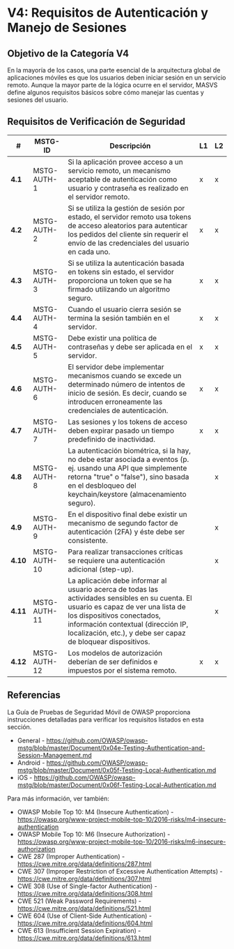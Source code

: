 # V4: Requisitos de Autenticación y Manejo de Sesiones

## Objetivo de la Categoría V4

En la mayoría de los casos, una parte esencial de la arquitectura global de aplicaciones móviles es que los usuarios deben iniciar sesión en un servicio remoto. Aunque la mayor parte de la lógica ocurre en el servidor, MASVS define algunos requisitos básicos sobre cómo manejar las cuentas y sesiones del usuario.

## Requisitos de Verificación de Seguridad

| # | MSTG-ID | Descripción | L1 | L2 |
| -- | ---------- | ---------------------- | - | - |
| **4.1** | MSTG-AUTH-1 | Si la aplicación provee acceso a un servicio remoto, un mecanismo aceptable de autenticación como usuario y contraseña es realizado en el servidor remoto. | x | x |
| **4.2** | MSTG-AUTH-2 | Si se utiliza la gestión de sesión por estado, el servidor remoto usa tokens de acceso aleatorios para autenticar los pedidos del cliente sin requerir el envío de las credenciales del usuario en cada uno. | x | x |
| **4.3** | MSTG-AUTH-3 | Si se utiliza la autenticación basada en tokens sin estado, el servidor proporciona un token que se ha firmado utilizando un algoritmo seguro. | x | x |
| **4.4** | MSTG-AUTH-4 | Cuando el usuario cierra sesión se termina la sesión también en el servidor. | x | x |
| **4.5** | MSTG-AUTH-5 | Debe existir una política de contraseñas y debe ser aplicada en el servidor. | x | x |
| **4.6** | MSTG-AUTH-6 | El servidor debe implementar mecanismos cuando se excede un determinado número de intentos de inicio de sesión. Es decir, cuando se introducen erroneamente las credenciales de autenticación. | x | x |
| **4.7** | MSTG-AUTH-7 | Las sesiones y los tokens de acceso deben expirar pasado un tiempo predefinido de inactividad. | x  | x |
| **4.8** | MSTG-AUTH-8 | La autenticación biométrica, si la hay, no debe estar asociada a eventos (p. ej. usando una API que simplemente retorna "true" o "false"), sino basada en el desbloqueo del keychain/keystore (almacenamiento seguro). |   | x |
| **4.9** | MSTG-AUTH-9 | En el dispositivo final debe existir un mecanismo de segundo factor de autenticación (2FA) y éste debe ser consistente. |   | x |
| **4.10** | MSTG-AUTH-10 | Para realizar transacciones críticas se requiere una autenticación adicional (step-up). |   | x |
| **4.11** | MSTG-AUTH-11 | La aplicación debe informar al usuario acerca de todas las actividades sensibles en su cuenta. El usuario es capaz de ver una lista de los dispositivos conectados, información contextual (dirección IP, localización, etc.), y debe ser capaz de bloquear dispositivos. |  | x |
| **4.12** | MSTG-AUTH-12 | Los modelos de autorización deberían de ser definidos e impuestos por el sistema remoto. | x | x |

## Referencias

La Guía de Pruebas de Seguridad Móvil de OWASP proporciona instrucciones detalladas para verificar los requisitos listados en esta sección.

- General - <https://github.com/OWASP/owasp-mstg/blob/master/Document/0x04e-Testing-Authentication-and-Session-Management.md>
- Android - <https://github.com/OWASP/owasp-mstg/blob/master/Document/0x05f-Testing-Local-Authentication.md>
- iOS - <https://github.com/OWASP/owasp-mstg/blob/master/Document/0x06f-Testing-Local-Authentication.md>

Para más información, ver también:

- OWASP Mobile Top 10: M4 (Insecure Authentication) - <https://owasp.org/www-project-mobile-top-10/2016-risks/m4-insecure-authentication>
- OWASP Mobile Top 10: M6 (Insecure Authorization) - <https://owasp.org/www-project-mobile-top-10/2016-risks/m6-insecure-authorization>
- CWE 287 (Improper Authentication) - <https://cwe.mitre.org/data/definitions/287.html>
- CWE 307 (Improper Restriction of Excessive Authentication Attempts) - <https://cwe.mitre.org/data/definitions/307.html>
- CWE 308 (Use of Single-factor Authentication) - <https://cwe.mitre.org/data/definitions/308.html>
- CWE 521 (Weak Password Requirements) - <https://cwe.mitre.org/data/definitions/521.html>
- CWE 604 (Use of Client-Side Authentication) - <https://cwe.mitre.org/data/definitions/604.html>
- CWE 613 (Insufficient Session Expiration) - <https://cwe.mitre.org/data/definitions/613.html>
